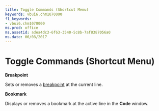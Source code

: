```yaml
---
title: Toggle Commands (Shortcut Menu)
keywords: vbui6.chm1070000
f1_keywords:
- vbui6.chm1070000
ms.prod: office
ms.assetid: adea4dc3-6f63-3540-5c8b-7af8387056a0
ms.date: 06/08/2017
---
```



# Toggle Commands (Shortcut Menu)

 **Breakpoint**

Sets or removes a [breakpoint](vbe-glossary.md) at the current line.

 **Bookmark**

Displays or removes a bookmark at the active line in the **Code** window.

